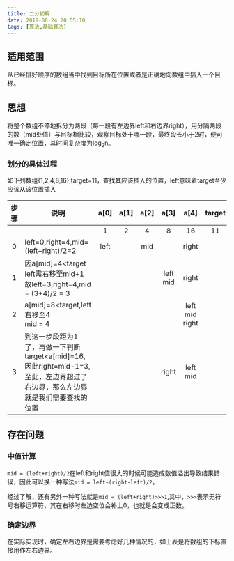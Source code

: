 ```yaml
---
title: 二分初解
date: 2019-08-24 20:55:10
tags: [算法,基础算法]
---
```


## 适用范围

从已经排好顺序的数组当中找到目标所在位置或者是正确地向数组中插入一个目标。

<!--more-->

## 思想

将整个数组不停地拆分为两段（每一段有左边界left和右边界right），用分隔两段的数（mid处值）与目标相比较，观察目标处于哪一段，最终段长小于2时，便可唯一确定位置，其时间复杂度为log<sub>2</sub>n。

### 划分的具体过程

如下列数组{1,2,4,8,16},target=11，查找其应该插入的位置，left意味着target至少应该从该位置插入

| 步骤 | 说明                                                         | a[0] | a[1] | a[2] |     a[3]      |           a[4]           | target |
| :--: | ------------------------------------------------------------ | :--: | :--: | :--: | :-----------: | :----------------------: | :----: |
|      |                                                              |  1   |  2   |  4   |       8       |            16            |   11   |
|  0   | left=0,right=4,mid=(left+right)/2=2                          | left |      | mid  |               |          right           |        |
|  1   | 因a[mid]=4<target<br />left需右移至mid+1<br />故left=3,right=4,mid = (3+4)/2 = 3 |      |      |      | left<br />mid |          right           |        |
|  2   | a[mid]=8<target,left右移至4<br />mid = 4                     |      |      |      |               | left<br />mid<br />right |        |
|  3   | 到这一步段距为1了，再做一下判断target<a[mid]=16,因此right=mid-1=3,至此，左边界超过了右边界，那么左边界就是我们需要查找的位置 |      |      |      |     right     |      left<br />mid       |        |

## 存在问题

### 中值计算

`mid = (left+right)/2`在left和right值很大的时候可能造成数值溢出导致结果错误，因此可以换一种写法`mid = left+(right-left)/2`。

经过了解，还有另外一种写法就是`mid = (left+right)>>>1`,其中，`>>>`表示无符号右移运算符，其在右移时左边空位会补上0，也就是会变成正数。

### 确定边界

在实际实现时，确定左右边界是需要考虑好几种情况的，如上表是将数组的下标直接用作左右边界。